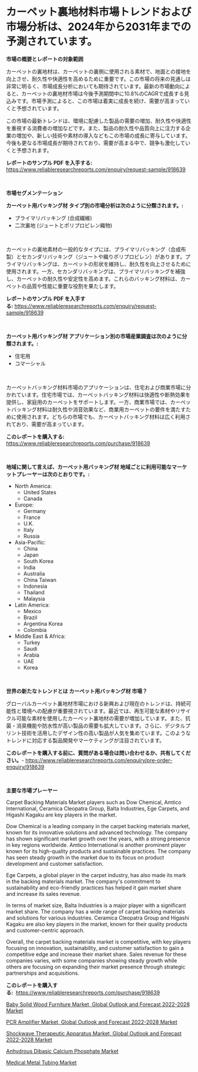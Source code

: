 <p><h1>カーペット裏地材料市場トレンドおよび市場分析は、2024年から2031年までの予測されています。</h1></p><p><strong>市場の概要とレポートの対象範囲</strong></p>
<p><p>カーペットの裏地材は、カーペットの裏側に使用される素材で、地面との接地を向上させ、耐久性や快適性を高めるために重要です。この市場の将来の見通しは非常に明るく、市場成長分析においても期待されています。最新の市場動向によると、カーペットの裏地材市場は今後予測期間中に10.8%のCAGRで成長する見込みです。市場予測によると、この市場は着実に成長を続け、需要が高まっていくと予想されています。</p><p>この市場の最新トレンドは、環境に配慮した製品の需要の増加、耐久性や快適性を重視する消費者の増加などです。また、製品の耐久性や品質向上に注力する企業の増加や、新しい技術や素材の導入などもこの市場の成長に寄与しています。今後も更なる市場成長が期待されており、需要が高まる中で、競争も激化していくと予想されます。</p></p>
<p><strong>レポートのサンプル PDF を入手する:</strong> <a href="https://www.reliableresearchreports.com/enquiry/request-sample/918639">https://www.reliableresearchreports.com/enquiry/request-sample/918639</a></p>
<p>&nbsp;</p>
<p><strong>市場セグメンテーション</strong></p>
<p><strong>カーペット用バッキング材 タイプ別の市場分析は次のように分類されます。:</strong></p>
<p><ul><li>プライマリバッキング (合成繊維)</li><li>二次裏地 (ジュートとポリプロピレン織物)</li></ul></p>
<p>&nbsp;</p>
<p><p>カーペットの裏地素材の一般的なタイプには、プライマリバッキング（合成布製）とセカンダリバッキング（ジュートや織りポリプロピレン）があります。プライマリバッキングは、カーペットの形状を維持し、耐久性を向上させるために使用されます。一方、セカンダリバッキングは、プライマリバッキングを補強し、カーペットの耐久性や安定性を高めます。これらのバッキング材料は、カーペットの品質や性能に重要な役割を果たします。</p></p>
<p><strong>レポートのサンプル PDF を入手する:</strong>&nbsp;<a href="https://www.reliableresearchreports.com/enquiry/request-sample/918639">https://www.reliableresearchreports.com/enquiry/request-sample/918639</a></p>
<p>&nbsp;</p>
<p><strong> カーペット用バッキング材 アプリケーション別の市場産業調査は次のように分類されます。:</strong></p>
<p><ul><li>住宅用</li><li>コマーシャル</li></ul></p>
<p>&nbsp;</p>
<p><p>カーペットバッキング材料市場のアプリケーションは、住宅および商業市場に分かれています。住宅市場では、カーペットバッキング材料は快適性や断熱効果を提供し、家庭用のカーペットをサポートします。一方、商業市場では、カーペットバッキング材料は耐久性や消音効果など、商業用カーペットの要件を満たすために使用されます。どちらの市場でも、カーペットバッキング材料は広く利用されており、需要が高まっています。</p></p>
<p><strong>このレポートを購入する:</strong>&nbsp; <a href="https://www.reliableresearchreports.com/purchase/918639">https://www.reliableresearchreports.com/purchase/918639</a></p>
<p>&nbsp;</p>
<p><strong>地域に関して言えば、カーペット用バッキング材 地域ごとに利用可能なマーケットプレーヤーは次のとおりです。:</strong></p>
<p><ul>
    <li>
        North America:
        <ul>
            <li>United States</li>
            <li>Canada</li>
        </ul>
    </li>
    <li>
        Europe:
        <ul>
            <li>Germany</li>
            <li>France</li>
            <li>U.K.</li>
            <li>Italy</li>
            <li>Russia</li>
        </ul>
    </li>
    <li>
        Asia-Pacific:
        <ul>
            <li>China</li>
            <li>Japan</li>
            <li>South Korea</li>
            <li>India</li>
            <li>Australia</li>
            <li>China Taiwan</li>
            <li>Indonesia</li>
            <li>Thailand</li>
            <li>Malaysia</li>
        </ul>
    </li>
    <li>
        Latin America:
        <ul>
            <li>Mexico</li>
            <li>Brazil</li>
            <li>Argentina Korea</li>
            <li>Colombia</li>
        </ul>
    </li>
    <li>
        Middle East & Africa:
        <ul>
            <li>Turkey</li>
            <li>Saudi</li>
            <li>Arabia</li>
            <li>UAE</li>
            <li>Korea</li>
        </ul>
    </li>
    </ul></p>
<p>&nbsp;</p>
<p><strong>世界の新たなトレンドとは カーペット用バッキング材 市場？</strong></p>
<p><p>グローバルカーペット裏地材市場における新興および現在のトレンドは、持続可能性と環境への配慮が重要視されています。最近では、再生可能な素材やリサイクル可能な素材を使用したカーペット裏地材の需要が増加しています。また、抗菌・消臭機能や防水性が高い製品の需要も拡大しています。さらに、デジタルプリント技術を活用したデザイン性の高い製品が人気を集めています。このようなトレンドに対応する製品開発やマーケティングが注目されています。</p></p>
<p><strong>このレポートを購入する前に、質問がある場合は問い合わせるか、共有してください。</strong>- <a href="https://www.reliableresearchreports.com/enquiry/pre-order-enquiry/918639">https://www.reliableresearchreports.com/enquiry/pre-order-enquiry/918639</a></p>
<p>&nbsp;</p>
<p><strong>主要な市場プレーヤー</strong></p>
<p><p>Carpet Backing Materials Market players such as Dow Chemical, Amtico International, Ceramica Cleopatra Group, Balta Industries, Ege Carpets, and Higashi Kagaku are key players in the market. </p><p>Dow Chemical is a leading company in the carpet backing materials market, known for its innovative solutions and advanced technology. The company has shown significant market growth over the years, with a strong presence in key regions worldwide. Amtico International is another prominent player known for its high-quality products and sustainable practices. The company has seen steady growth in the market due to its focus on product development and customer satisfaction.</p><p>Ege Carpets, a global player in the carpet industry, has also made its mark in the backing materials market. The company's commitment to sustainability and eco-friendly practices has helped it gain market share and increase its sales revenue. </p><p>In terms of market size, Balta Industries is a major player with a significant market share. The company has a wide range of carpet backing materials and solutions for various industries. Ceramica Cleopatra Group and Higashi Kagaku are also key players in the market, known for their quality products and customer-centric approach.</p><p>Overall, the carpet backing materials market is competitive, with key players focusing on innovation, sustainability, and customer satisfaction to gain a competitive edge and increase their market share. Sales revenue for these companies varies, with some companies showing steady growth while others are focusing on expanding their market presence through strategic partnerships and acquisitions.</p></p>
<p><strong>このレポートを購入する:</strong>&nbsp;&nbsp;<a href="https://www.reliableresearchreports.com/purchase/918639">https://www.reliableresearchreports.com/purchase/918639</a></p>
<p><p><a href="https://silk-columnist-571.notion.site/Baby-Solid-Wood-Furniture-Market-Global-Outlook-and-Forecast-2022-2028-Market-Research-Report-Revea-a5447bbdcc894dc8b45e0975805d2665">Baby Solid Wood Furniture Market, Global Outlook and Forecast 2022-2028 Market</a></p><p><a href="https://bubble-tree-ea4.notion.site/PCR-Amplifier-Market-Global-Outlook-and-Forecast-2022-2028-Market-Size-and-Growth-Market-Segmentat-6743c7dce33640c3838cbe3e7c4c8746">PCR Amplifier Market, Global Outlook and Forecast 2022-2028 Market</a></p><p><a href="https://glittery-fuchsia-86a.notion.site/Shockwave-Therapeutic-Apparatus-Market-Global-Outlook-and-Forecast-2022-2028-Market-Size-Global-In-788b19664c324c6e9d1616adb9a8e59c">Shockwave Therapeutic Apparatus Market, Global Outlook and Forecast 2022-2028 Market</a></p><p><a href="https://view.publitas.com/reportprime-1/insights-into-anhydrous-dibasic-calcium-phosphate-market-size-analysing-market-share-trends-and-growth-from-2024-to-2031/">Anhydrous Dibasic Calcium Phosphate Market</a></p><p><a href="https://view.publitas.com/reportprime-1/medical-metal-tubing-market-challenges-opportunities-and-growth-drivers-and-major-market-players-forecasted-for-period-from-2024-2031/">Medical Metal Tubing Market</a></p></p>
